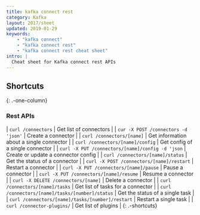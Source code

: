 ```yaml
---
title: kafka connect rest
category: Kafka
layout: 2017/sheet
updated: 2019-01-29
keywords:
    - "kafka connect"
    - "kafka connect rest"
    - "kafka connect rest cheat sheet"
intro: |
  Cheat sheet for Kafka connect rest APIs
---
```


Shortcuts
---------
{: .-one-column}

### Rest APIs

| `curl /connectors` | Get list of connectors |
| `cur -X POST /connectors -d 'json'` | Create a connector |
| `curl /connectors/[name]` | Get information about a single connector |
| `curl /connectors/[name]/config` | Get config of a single connector |
| `curl -X PUT /connectors/[name]/config -d 'json` | Create or update a connector config |
| `curl /connectors/[name]/status` | Get the status of a connector |
| `curl -X POST /connectors/[name]/restart` | Restart a connector |
| `curl -X PUT /connectors/[name]/pause` | Pause a connector |
| `curl -X PUT /connectors/[name]/resume` | Resume a connector |
| `curl -X DELETE /connectors/[name]` | Delete a connector |
| `curl /connectors/[name]/tasks` | Get list of tasks for a connector |
| `curl /connectors/[name]/tasks/[number]/status` | Get the status of a single task |
| `curl /connectors/[name]/tasks/[number]/restart` | Restart a single task |
| `curl /connector-plugins/` | Get list of plugins |
{: .-shortcuts}